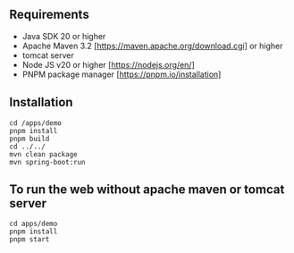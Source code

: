 ## Requirements
- Java SDK 20 or higher
- Apache Maven 3.2 [https://maven.apache.org/download.cgi] or higher
- tomcat server
- Node JS v20 or higher [https://nodejs.org/en/]
- PNPM package manager [https://pnpm.io/installation]

## Installation
```shell
cd /apps/demo
pnpm install
pnpm build
cd ../../
mvn clean package
mvn spring-boot:run
```

## To run the web without apache maven or tomcat server
```shell
cd apps/demo
pnpm install
pnpm start
```
